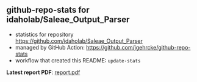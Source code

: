 ## github-repo-stats for idaholab/Saleae_Output_Parser

- statistics for repository https://github.com/idaholab/Saleae_Output_Parser
- managed by GitHub Action: https://github.com/jgehrcke/github-repo-stats
- workflow that created this README: `update-stats`

**Latest report PDF**: [report.pdf](https://github.com/idaholab/repository-statistics/raw/main/idaholab/Saleae_Output_Parser/latest-report/report.pdf)

